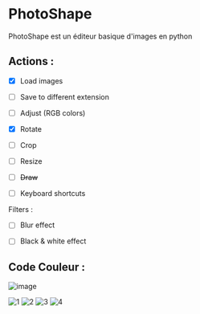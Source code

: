 # PhotoShape 
PhotoShape est un éditeur basique d'images en python


## Actions :
- [X] Load images
- [ ] Save to different extension
- [ ] Adjust (RGB colors)
- [X] Rotate
- [ ] Crop
- [ ] Resize
- [ ] ~~Draw~~
- [ ] Keyboard shortcuts


Filters :

- [ ] Blur effect
- [ ] Black & white effect



## Code Couleur :
![image](https://user-images.githubusercontent.com/70155662/113019877-543d1f80-9182-11eb-948c-4d63c32aaf90.png)
 
![1](https://img.shields.io/badge/1.%20-%23022c43-%23022c43?style=for-the-badge) ![2](https://img.shields.io/badge/2.-%23053f5e-%23053f5e?style=for-the-badge) ![3](https://img.shields.io/badge/3.-%23115173-%23115173?style=for-the-badge) ![4](https://img.shields.io/badge/4.-%23ffd700-%23ffd700?style=for-the-badge)
